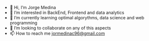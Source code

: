 - 👋 Hi, I’m Jorge Medina
- 👀 I’m interested in BackEnd, Frontend and data analytics
- 🌱 I’m currently learning optimal algorythms, data science and web programming
- 💞️ I’m looking to collaborate on any of this aspects
- 📫 How to reach me jormedinac96@gmail.com

<!---
Jomedi/Jomedi is a ✨ special ✨ repository because its `README.md` (this file) appears on your GitHub profile.
You can click the Preview link to take a look at your changes.
--->

